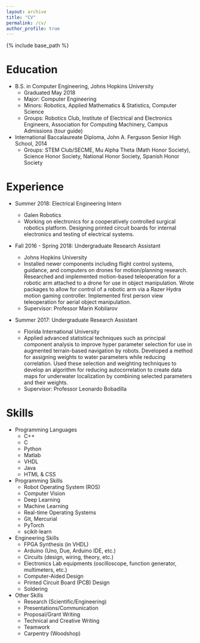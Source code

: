 ```yaml
---
layout: archive
title: "CV"
permalink: /cv/
author_profile: true
---
```


{% include base_path %}

Education
======
* B.S. in Computer Engineering, Johns Hopkins University
  * Graduated May 2018
  * Major: Computer Engineering
  * Minors: Robotics, Applied Mathematics & Statistics, Computer Science
  * Groups: Robotics Club, Institute of Electrical and Electronics Engineers, Association for Computing Machinery, Campus Admissions (tour guide)
* International Baccalaureate Diploma, John A. Ferguson Senior High School, 2014
  * Groups: STEM Club/SECME, Mu Alpha Theta (Math Honor Society), Science Honor Society, National Honor Society, Spanish Honor Society

Experience
======
* Summer 2018: Electrical Engineering Intern
  * Galen Robotics
  * Working on electronics for a cooperatively controlled surgical robotics platform. Designing printed circuit boards for internal electronics and testing of electrical systems.
  
* Fall 2016 - Spring 2018: Undergraduate Research Assistant
  * Johns Hopkins University
  * Installed newer components including flight control systems, guidance, and computers on drones for motion/planning research. Researched and implemented motion-based teleoperation for a robotic arm attached to a drone for use in object manipulation. Wrote packages to allow for control of a robotic arm via a Razer Hydra motion gaming controller. Implemented first person view teleoperation for aerial object manipulation.
  * Supervisor: Professor Marin Kobilarov

* Summer 2017: Undergraduate Research Assistant
  * Florida International University
  * Applied advanced statistical techniques such as principal component analysis to improve hyper parameter selection for use in augmented terrain-based navigation by robots. Developed a method for assigning weights to water parameters while reducing correlation. Used these selection and weighting techniques to develop an algorithm for reducing autocorrelation to create data maps for underwater localization by combining selected parameters and their weights.
  * Supervisor: Professor Leonardo Bobadilla

Skills
======
* Programming Languages
  * C++
  * C
  * Python
  * Matlab
  * VHDL
  * Java
  * HTML & CSS
* Programming Skills
  * Robot Operating System (ROS)
  * Computer Vision
  * Deep Learning
  * Machine Learning
  * Real-time Operating Systems
  * Git, Mercurial
  * PyTorch
  * scikit-learn
* Engineering Skills
  * FPGA Synthesis (in VHDL)
  * Arduino (Uno, Due, Arduino IDE, etc.)
  * Circuits (design, wiring, theory, etc.)
  * Electronics Lab equipments (oscilloscope, function generator, multimeters, etc.)
  * Computer-Aided Design
  * Printed Circuit Board (PCB) Design 
  * Soldering
* Other Skills
  * Research (Scientific/Engineering)
  * Presentations/Communication
  * Proposal/Grant Writing
  * Technical and Creative Writing
  * Teamwork
  * Carpentry (Woodshop)
